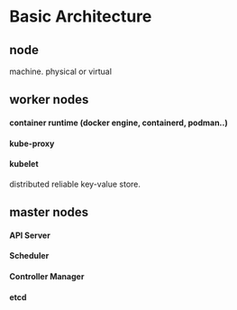 Basic Architecture
==================

node
----
machine. physical or virtual

worker nodes
------------
#### container runtime (docker engine, containerd, podman..)
#### kube-proxy
#### kubelet
distributed reliable key-value store. 

master nodes
------------
#### API Server
#### Scheduler
#### Controller Manager
#### etcd
